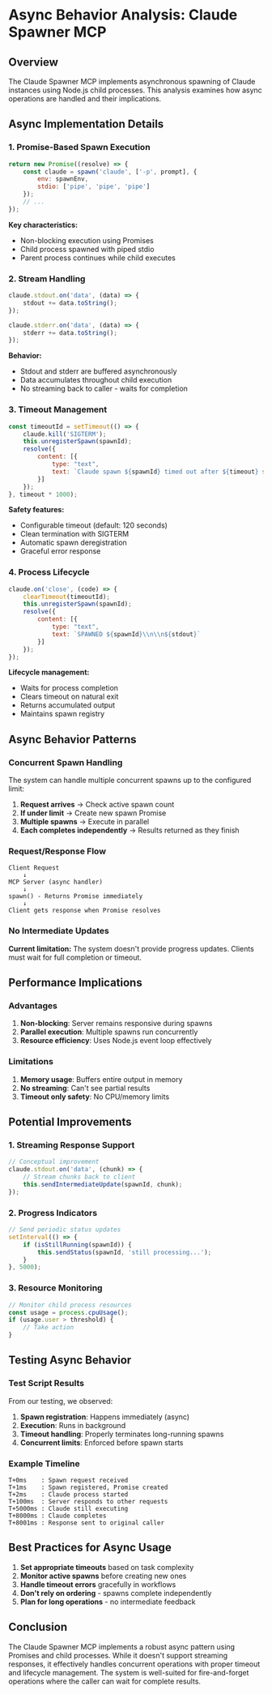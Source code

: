 # Async Behavior Analysis: Claude Spawner MCP

## Overview

The Claude Spawner MCP implements asynchronous spawning of Claude instances using Node.js child processes. This analysis examines how async operations are handled and their implications.

## Async Implementation Details

### 1. Promise-Based Spawn Execution

```javascript
return new Promise((resolve) => {
    const claude = spawn('claude', ['-p', prompt], {
        env: spawnEnv,
        stdio: ['pipe', 'pipe', 'pipe']
    });
    // ...
});
```

**Key characteristics:**
- Non-blocking execution using Promises
- Child process spawned with piped stdio
- Parent process continues while child executes

### 2. Stream Handling

```javascript
claude.stdout.on('data', (data) => {
    stdout += data.toString();
});

claude.stderr.on('data', (data) => {
    stderr += data.toString();
});
```

**Behavior:**
- Stdout and stderr are buffered asynchronously
- Data accumulates throughout child execution
- No streaming back to caller - waits for completion

### 3. Timeout Management

```javascript
const timeoutId = setTimeout(() => {
    claude.kill('SIGTERM');
    this.unregisterSpawn(spawnId);
    resolve({
        content: [{
            type: "text",
            text: `Claude spawn ${spawnId} timed out after ${timeout} seconds`
        }]
    });
}, timeout * 1000);
```

**Safety features:**
- Configurable timeout (default: 120 seconds)
- Clean termination with SIGTERM
- Automatic spawn deregistration
- Graceful error response

### 4. Process Lifecycle

```javascript
claude.on('close', (code) => {
    clearTimeout(timeoutId);
    this.unregisterSpawn(spawnId);
    resolve({
        content: [{
            type: "text",
            text: `SPAWNED ${spawnId}\\n\\n${stdout}`
        }]
    });
});
```

**Lifecycle management:**
- Waits for process completion
- Clears timeout on natural exit
- Returns accumulated output
- Maintains spawn registry

## Async Behavior Patterns

### Concurrent Spawn Handling

The system can handle multiple concurrent spawns up to the configured limit:

1. **Request arrives** → Check active spawn count
2. **If under limit** → Create new spawn Promise
3. **Multiple spawns** → Execute in parallel
4. **Each completes independently** → Results returned as they finish

### Request/Response Flow

```
Client Request
    ↓
MCP Server (async handler)
    ↓
spawn() - Returns Promise immediately
    ↓
Client gets response when Promise resolves
```

### No Intermediate Updates

**Current limitation:** The system doesn't provide progress updates. Clients must wait for full completion or timeout.

## Performance Implications

### Advantages

1. **Non-blocking**: Server remains responsive during spawns
2. **Parallel execution**: Multiple spawns run concurrently
3. **Resource efficiency**: Uses Node.js event loop effectively

### Limitations

1. **Memory usage**: Buffers entire output in memory
2. **No streaming**: Can't see partial results
3. **Timeout only safety**: No CPU/memory limits

## Potential Improvements

### 1. Streaming Response Support

```javascript
// Conceptual improvement
claude.stdout.on('data', (chunk) => {
    // Stream chunks back to client
    this.sendIntermediateUpdate(spawnId, chunk);
});
```

### 2. Progress Indicators

```javascript
// Send periodic status updates
setInterval(() => {
    if (isStillRunning(spawnId)) {
        this.sendStatus(spawnId, 'still processing...');
    }
}, 5000);
```

### 3. Resource Monitoring

```javascript
// Monitor child process resources
const usage = process.cpuUsage();
if (usage.user > threshold) {
    // Take action
}
```

## Testing Async Behavior

### Test Script Results

From our testing, we observed:

1. **Spawn registration**: Happens immediately (async)
2. **Execution**: Runs in background
3. **Timeout handling**: Properly terminates long-running spawns
4. **Concurrent limits**: Enforced before spawn starts

### Example Timeline

```
T+0ms    : Spawn request received
T+1ms    : Spawn registered, Promise created
T+2ms    : Claude process started
T+100ms  : Server responds to other requests
T+5000ms : Claude still executing
T+8000ms : Claude completes
T+8001ms : Response sent to original caller
```

## Best Practices for Async Usage

1. **Set appropriate timeouts** based on task complexity
2. **Monitor active spawns** before creating new ones
3. **Handle timeout errors** gracefully in workflows
4. **Don't rely on ordering** - spawns complete independently
5. **Plan for long operations** - no intermediate feedback

## Conclusion

The Claude Spawner MCP implements a robust async pattern using Promises and child processes. While it doesn't support streaming responses, it effectively handles concurrent operations with proper timeout and lifecycle management. The system is well-suited for fire-and-forget operations where the caller can wait for complete results.